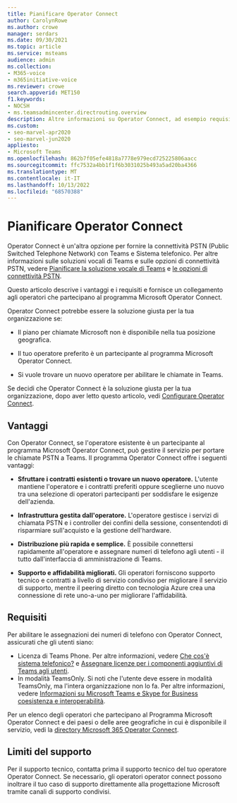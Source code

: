 ```yaml
---
title: Pianificare Operator Connect
author: CarolynRowe
ms.author: crowe
manager: serdars
ms.date: 09/30/2021
ms.topic: article
ms.service: msteams
audience: admin
ms.collection:
- M365-voice
- m365initiative-voice
ms.reviewer: crowe
search.appverid: MET150
f1.keywords:
- NOCSH
- ms.teamsadmincenter.directrouting.overview
description: Altre informazioni su Operator Connect, ad esempio requisiti e pianificazione della distribuzione.
ms.custom:
- seo-marvel-apr2020
- seo-marvel-jun2020
appliesto:
- Microsoft Teams
ms.openlocfilehash: 862b7f05efe4818a7778e979ecd725225806aacc
ms.sourcegitcommit: ffc7532a4bb1f1f6b3031025b493a5ad20ba4366
ms.translationtype: MT
ms.contentlocale: it-IT
ms.lasthandoff: 10/13/2022
ms.locfileid: "68570388"
---
```

# <a name="plan-for-operator-connect"></a>Pianificare Operator Connect

Operator Connect è un'altra opzione per fornire la connettività PSTN (Public Switched Telephone Network) con Teams e Sistema telefonico. Per altre informazioni sulle soluzioni vocali di Teams e sulle opzioni di connettività PSTN, vedere [Pianificare la soluzione vocale di Teams](cloud-voice-landing-page.md) e [le opzioni di connettività PSTN](pstn-connectivity.md).

Questo articolo descrive i vantaggi e i requisiti e fornisce un collegamento agli operatori che partecipano al programma Microsoft Operator Connect.  

Operator Connect potrebbe essere la soluzione giusta per la tua organizzazione se:

- Il piano per chiamate Microsoft non è disponibile nella tua posizione geografica.

- Il tuo operatore preferito è un partecipante al programma Microsoft Operator Connect.

- Si vuole trovare un nuovo operatore per abilitare le chiamate in Teams.

Se decidi che Operator Connect è la soluzione giusta per la tua organizzazione, dopo aver letto questo articolo, vedi [Configurare Operator Connect](operator-connect-configure.md).  

## <a name="benefits"></a>Vantaggi

Con Operator Connect, se l'operatore esistente è un partecipante al programma Microsoft Operator Connect, può gestire il servizio per portare le chiamate PSTN a Teams. Il programma Operator Connect offre i seguenti vantaggi:

- **Sfruttare i contratti esistenti o trovare un nuovo operatore.** L'utente mantiene l'operatore e i contratti preferiti oppure sceglierne uno nuovo tra una selezione di operatori partecipanti per soddisfare le esigenze dell'azienda.

- **Infrastruttura gestita dall'operatore.** L'operatore gestisce i servizi di chiamata PSTN e i controller dei confini della sessione, consentendoti di risparmiare sull'acquisto e la gestione dell'hardware.

- **Distribuzione più rapida e semplice.** È possibile connettersi rapidamente all'operatore e assegnare numeri di telefono agli utenti - il tutto dall'interfaccia di amministrazione di Teams.

- **Supporto e affidabilità migliorati.** Gli operatori forniscono supporto tecnico e contratti a livello di servizio condiviso per migliorare il servizio di supporto, mentre il peering diretto con tecnologia Azure crea una connessione di rete uno-a-uno per migliorare l'affidabilità. 

## <a name="requirements"></a>Requisiti

Per abilitare le assegnazioni dei numeri di telefono con Operator Connect, assicurati che gli utenti siano:

- Licenza di Teams Phone. Per altre informazioni, vedere [Che cos'è sistema telefonico?](what-is-phone-system-in-office-365.md) e [Assegnare licenze per i componenti aggiuntivi di Teams agli utenti](teams-add-on-licensing/assign-teams-add-on-licenses.md).
- In modalità TeamsOnly. Si noti che l'utente deve essere in modalità TeamsOnly, ma l'intera organizzazione non lo fa. Per altre informazioni, vedere [Informazioni su Microsoft Teams e Skype for Business coesistenza e interoperabilità](teams-and-skypeforbusiness-coexistence-and-interoperability.md).

Per un elenco degli operatori che partecipano al Programma Microsoft Operator Connect e dei paesi o delle aree geografiche in cui è disponibile il servizio, vedi la [directory Microsoft 365 Operator Connect](https://cloudpartners.transform.microsoft.com/practices/microsoft-365-for-operators/directory).

## <a name="support-boundaries"></a>Limiti del supporto
Per il supporto tecnico, contatta prima il supporto tecnico del tuo operatore Operator Connect. Se necessario, gli operatori operator connect possono inoltrare il tuo caso di supporto direttamente alla progettazione Microsoft tramite canali di supporto condivisi. 

